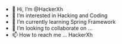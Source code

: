 - 👋 Hi, I’m @HackerXh
- 👀 I’m interested in Hacking and Coding
- 🌱 I’m currently learning Spring Framework
- 💞️ I’m looking to collaborate on ...
- 📫 How to reach me ... HackerXh

<!---
HackerXh/HackerXh is a ✨ special ✨ repository because its `README.md` (this file) appears on your GitHub profile.
You can click the Preview link to take a look at your changes.
--->
